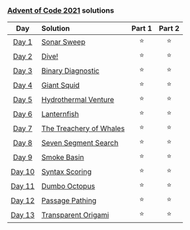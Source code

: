### [Advent of Code 2021](https://adventofcode.com/) solutions

|                      Day                       | Solution                                                                                     | Part 1 | Part 2 |
|:----------------------------------------------:|:---------------------------------------------------------------------------------------------|:------:|:------:|
|  [Day 1](https://adventofcode.com/2021/day/1)  | [Sonar Sweep](https://github.com/baalique/advent_of_code_2021/tree/master/day01)             |   ⭐    |   ⭐    |
|  [Day 2](https://adventofcode.com/2021/day/2)  | [Dive!](https://github.com/baalique/advent_of_code_2021/tree/master/day02)                   |   ⭐    |   ⭐    |
|  [Day 3](https://adventofcode.com/2021/day/3)  | [Binary Diagnostic](https://github.com/baalique/advent_of_code_2021/tree/master/day03)       |   ⭐    |   ⭐    |
|  [Day 4](https://adventofcode.com/2021/day/4)  | [Giant Squid](https://github.com/baalique/advent_of_code_2021/tree/master/day04)             |   ⭐    |   ⭐    |
|  [Day 5](https://adventofcode.com/2021/day/5)  | [Hydrothermal Venture](https://github.com/baalique/advent_of_code_2021/tree/master/day05)    |   ⭐    |   ⭐    |
|  [Day 6](https://adventofcode.com/2021/day/6)  | [Lanternfish](https://github.com/baalique/advent_of_code_2021/tree/master/day06)             |   ⭐    |   ⭐    |
|  [Day 7](https://adventofcode.com/2021/day/7)  | [The Treachery of Whales](https://github.com/baalique/advent_of_code_2021/tree/master/day07) |   ⭐    |   ⭐    |
|  [Day 8](https://adventofcode.com/2021/day/8)  | [Seven Segment Search](https://github.com/baalique/advent_of_code_2021/tree/master/day08)    |   ⭐    |   ⭐    |
|  [Day 9](https://adventofcode.com/2021/day/9)  | [Smoke Basin](https://github.com/baalique/advent_of_code_2021/tree/master/day09)             |   ⭐    |   ⭐    |
| [Day 10](https://adventofcode.com/2021/day/10) | [Syntax Scoring](https://github.com/baalique/advent_of_code_2021/tree/master/day10)          |   ⭐    |   ⭐    |
| [Day 11](https://adventofcode.com/2021/day/11) | [Dumbo Octopus](https://github.com/baalique/advent_of_code_2021/tree/master/day11)           |   ⭐    |   ⭐    |
| [Day 12](https://adventofcode.com/2021/day/12) | [Passage Pathing](https://github.com/baalique/advent_of_code_2021/tree/master/day12)         |   ⭐    |   ⭐    |
| [Day 13](https://adventofcode.com/2021/day/13) | [Transparent Origami](https://github.com/baalique/advent_of_code_2021/tree/master/day13)     |   ⭐    |   ⭐    |
